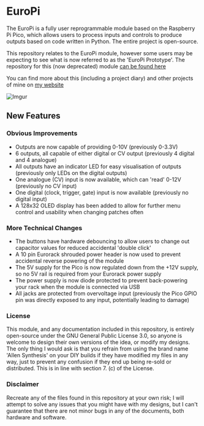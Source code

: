 # EuroPi

The EuroPi is a fully user reprogrammable module based on the Raspberry Pi Pico, which allows users to process inputs and controls to produce outputs based on code written in Python. The entire project is open-source.


This repository relates to the EuroPi module, however some users may be expecting to see what is now referred to as the 'EuroPi Prototype'. The repository for this (now deprecated) module [can be found here](https://github.com/roryjamesallen/EuroPi-Prototype)

You can find more about this (including a project diary) and other projects of mine on [my website](https://www.allensynthesis.co.uk)

![Imgur](https://i.imgur.com/wHL7558.png)

## New Features

### Obvious Improvements

* Outputs are now capable of providing 0-10V (previously 0-3.3V)
* 6 outputs, all capable of either digital or CV output (previously 4 digital and 4 analogue)
* All outputs have an indicator LED for easy visualisation of outputs (previously only LEDs on the digital outputs)
* One analogue (CV) input is now available, which can 'read' 0-12V (previously no CV input)
* One digital (clock, trigger, gate) input is now available (previously no digital input)
* A 128x32 OLED display has been added to allow for further menu control and usability when changing patches often

### More Technical Changes

* The buttons have hardware debouncing to allow users to change out capacitor values for reduced accidental 'double click'
* A 10 pin Eurorack shrouded power header is now used to prevent accidental reverse powering of the module
* The 5V supply for the Pico is now regulated down from the +12V supply, so no 5V rail is required from your Eurorack power supply
* The power supply is now diode protected to prevent back-powering your rack when the module is connected via USB
* All jacks are protected from overvoltage input (previously the Pico GPIO pin was directly exposed to any input, potentially leading to damage)


### License

This module, and any documentation included in this repository, is entirely open-source under the GNU General Public License 3.0, so anyone is welcome to design their own versions of the idea, or modify my designs.
The only thing I would ask is that you refrain from using the brand name 'Allen Synthesis' on your DIY builds if they have modified my files in any way, just to prevent any confusion if they end up being re-sold or distributed. This is in line with section 7. (c) of the License.
 
### Disclaimer
 
Recreate any of the files found in this repository at your own risk; I will attempt to solve any issues that you might have with my designs, but I can't guarantee that there are not minor bugs in any of the documents, both hardware and software.
